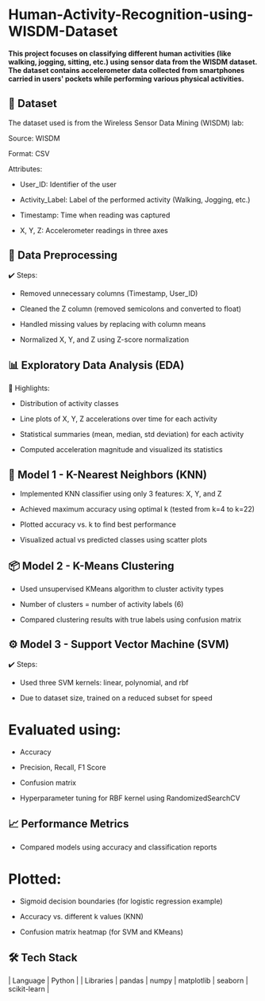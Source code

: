 # Human-Activity-Recognition-using-WISDM-Dataset

**This project focuses on classifying different human activities (like walking, jogging, sitting, etc.) using sensor data from the WISDM dataset. The dataset contains accelerometer data collected from smartphones carried in users' pockets while performing various physical activities.**

## 📁 Dataset
The dataset used is from the Wireless Sensor Data Mining (WISDM) lab:

Source: WISDM 

Format: CSV

Attributes:

- User_ID: Identifier of the user

- Activity_Label: Label of the performed activity (Walking, Jogging, etc.)

- Timestamp: Time when reading was captured

- X, Y, Z: Accelerometer readings in three axes

## 🧹  Data Preprocessing
✔️ Steps:
- Removed unnecessary columns (Timestamp, User_ID)

- Cleaned the Z column (removed semicolons and converted to float)

- Handled missing values by replacing with column means

- Normalized X, Y, and Z using Z-score normalization

## 📊  Exploratory Data Analysis (EDA)
📌 Highlights:

- Distribution of activity classes

- Line plots of X, Y, Z accelerations over time for each activity

- Statistical summaries (mean, median, std deviation) for each activity

- Computed acceleration magnitude and visualized its statistics

## 🤖 Model 1 - K-Nearest Neighbors (KNN)
- Implemented KNN classifier using only 3 features: X, Y, and Z

- Achieved maximum accuracy using optimal k (tested from k=4 to k=22)

- Plotted accuracy vs. k to find best performance

- Visualized actual vs predicted classes using scatter plots

## 📦 Model 2 - K-Means Clustering
- Used unsupervised KMeans algorithm to cluster activity types

- Number of clusters = number of activity labels (6)

- Compared clustering results with true labels using confusion matrix

## ⚙️ Model 3 - Support Vector Machine (SVM)
✔️ Steps:
- Used three SVM kernels: linear, polynomial, and rbf

- Due to dataset size, trained on a reduced subset for speed

# Evaluated using:

- Accuracy

- Precision, Recall, F1 Score

- Confusion matrix

- Hyperparameter tuning for RBF kernel using RandomizedSearchCV

## 📈 Performance Metrics
- Compared models using accuracy and classification reports

# Plotted:

- Sigmoid decision boundaries (for logistic regression example)

- Accuracy vs. different k values (KNN)

- Confusion matrix heatmap (for SVM and KMeans)


## 🛠️ Tech Stack

| Language | Python |
| Libraries | pandas | numpy | matplotlib | seaborn | scikit-learn |

